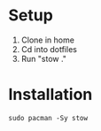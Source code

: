 # Setup
1) Clone in home
2) Cd into dotfiles
3) Run "stow ."

# Installation
```
sudo pacman -Sy stow
```
